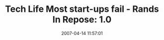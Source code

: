 ---
date: 2007-04-14 11:57:01
link:
  source: delicious
  source_url: https://del.icio.us/roytang
  text: 'Tech Life Most start-ups fail - Rands In Repose: 1.0'
  url: http://www.randsinrepose.com/archives/2006/04/20/10.html
slug: tech-life-most-start-ups-fail-rands-in-repose-1-0
source: delicious
tags:
- entrepreneurship
- articles
- software
title: 'Tech Life Most start-ups fail - Rands In Repose: 1.0'
---